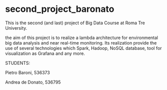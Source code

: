 # second_project_baronato
This is the second (and last) project of Big Data Course at Roma Tre University.

the aim of this project is to realize a lambda architecture for environmental big data analysis and near real-time monitoring. Its realization provide the use of several technologies which Spark, Hadoop, NoSQL database, tool for visualization as Grafana and any more.

STUDENTS:

Pietro Baroni, 536373

Andrea de Donato, 536795
